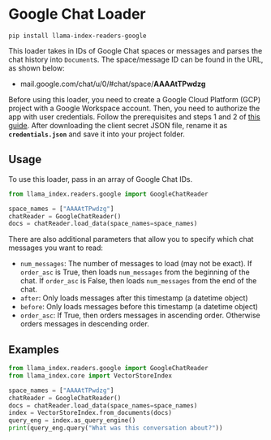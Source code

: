 # Google Chat Loader

`pip install llama-index-readers-google`

This loader takes in IDs of Google Chat spaces or messages and parses the chat history into `Document`s. The space/message ID can be found in the URL, as shown below:

- mail.google.com/chat/u/0/#chat/space/**AAAAtTPwdzg**

Before using this loader, you need to create a Google Cloud Platform (GCP) project with a Google Workspace account. Then, you need to authorize the app with user credentials. Follow the prerequisites and steps 1 and 2 of [this guide](https://developers.google.com/workspace/chat/authenticate-authorize-chat-user). After downloading the client secret JSON file, rename it as **`credentials.json`** and save it into your project folder.

## Usage

To use this loader, pass in an array of Google Chat IDs.

```py
from llama_index.readers.google import GoogleChatReader

space_names = ["AAAAtTPwdzg"]
chatReader = GoogleChatReader()
docs = chatReader.load_data(space_names=space_names)
```

There are also additional parameters that allow you to specify which chat messages you want to read:

- `num_messages`: The number of messages to load (may not be exact). If `order_asc` is True, then loads `num_messages` from the beginning of the chat. If `order_asc` is False, then loads `num_messages` from the end of the chat.
- `after`: Only loads messages after this timestamp (a datetime object)
- `before`: Only loads messages before this timestamp (a datetime object)
- `order_asc`: If True, then orders messages in ascending order. Otherwise orders messages in descending order.

## Examples

```py
from llama_index.readers.google import GoogleChatReader
from llama_index.core import VectorStoreIndex

space_names = ["AAAAtTPwdzg"]
chatReader = GoogleChatReader()
docs = chatReader.load_data(space_names=space_names)
index = VectorStoreIndex.from_documents(docs)
query_eng = index.as_query_engine()
print(query_eng.query("What was this conversation about?"))
```
